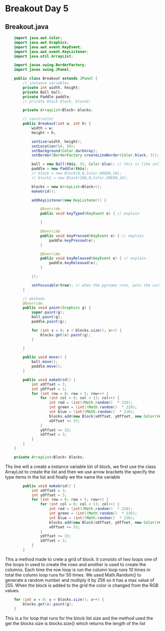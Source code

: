 # Breakout Day 5

## Breakout.java
```java
    import java.awt.Color;
    import java.awt.Graphics;
    import java.awt.event.KeyEvent;
    import java.awt.event.KeyListener;
    import java.util.ArrayList;

    import javax.swing.BorderFactory;
    import javax.swing.JPanel;

    public class Breakout extends JPanel {
        // instance variables
        private int width, height;
        private Ball ball;
        private Paddle paddle;
        // private Block block, block2;

        private ArrayList<Block> blocks;

        // constructor
        public Breakout(int w, int h) {
            width = w;
            height = h;

            setSize(width, height);
            setLocation(50, 50);
            setBackground(Color.darkGray);
            setBorder(BorderFactory.createLineBorder(Color.black, 3));

            ball = new Ball(this, 55, Color.blue); // this is like self in python
            paddle = new Paddle(this);
            // block = new Block(0,0,Color.GREEN,10);
            // block2 = new Block(100,0,Color.GREEN,10);

            blocks = new ArrayList<Block>();
            makeGrid();

            addKeyListener(new KeyListener() {

                @Override
                public void keyTyped(KeyEvent e) { // explain

                }

                @Override
                public void keyPressed(KeyEvent e) { // explain
                    paddle.keyPressed(e);
                }

                @Override
                public void keyReleased(KeyEvent e) { // explain
                    paddle.keyReleased(e);
                }

            });

            setFocusable(true); // when the pgroams runs, puts the cursor in on the JPanel
        }

        // methods
        @Override
        public void paint(Graphics g) {
            super.paint(g);
            ball.paint(g);
            paddle.paint(g);

            for (int x = 0; x < blocks.size(); x++) {
                blocks.get(x).paint(g);
            }

        }

        public void move() {
            ball.move();
            paddle.move();
        }

        public void makeGrid() {
            int xOffset = 3;
            int yOffset = 3;
            for (int row = 0; row < 5; row++) {
                for (int col = 0; col < 13; col++) {
                    int red = (int)(Math.random()  * 226);
                    int green = (int)(Math.random()  * 226);
                    int blue = (int)(Math.random()  * 226);
                    blocks.add(new Block(xOffset, yOffset, new Color(red, green, blue), 10));
                    xOffset += 53;
                }
                yOffset += 33;
                xOffset = 3;
            }
        }
    }

```

```java
    private ArrayList<Block> blocks;
```
Ths line will a create a instance variable list of block, we first use the class ArrayList to create the list and then we use arrow brackets the specify the type items in the list and finally we the name the variable


```java
        public void makeGrid() {
            int xOffset = 3;
            int yOffset = 3;
            for (int row = 0; row < 5; row++) {
                for (int col = 0; col < 13; col++) {
                    int red = (int)(Math.random()  * 226);
                    int green = (int)(Math.random()  * 226);
                    int blue = (int)(Math.random()  * 226);
                    blocks.add(new Block(xOffset, yOffset, new Color(red, green, blue), 10));
                    xOffset += 53;
                }
                yOffset += 33;
                xOffset = 3;
            }
        }
```
This a method made to crete a grid of block. it consists of two loops one of the loops in used to create the rows and another is used to create the columns. Each time the row loop is run the column loop runs 10 times in total the column loop runs for 50 times. We used Math.Random() to generate a random number and multiply it by 256 so it has a max value of 255. When the block is added to the grid the color is changed from the RGB values.

```java
    for (int x = 0; x < blocks.size(); x++) {
        blocks.get(x).paint(g);
    }
```
This is a for loop that runs for the block list size and the method used the get the blocks size is blocks.size() which returns the length of the list